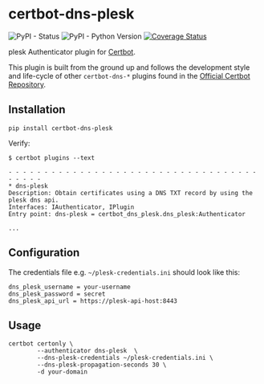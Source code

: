 certbot-dns-plesk
============

![PyPI - Status](https://img.shields.io/pypi/status/certbot-dns-plesk.svg)
![PyPI - Python Version](https://img.shields.io/pypi/pyversions/certbot-dns-plesk.svg)
[![Coverage Status](https://coveralls.io/repos/gitlab/spike77453/certbot-dns-plesk/badge.svg?branch=master)](https://coveralls.io/gitlab/spike77453/certbot-dns-plesk?branch=master)

plesk Authenticator plugin for [Certbot](https://certbot.eff.org/).

This plugin is built from the ground up and follows the development style and life-cycle
of other `certbot-dns-*` plugins found in the
[Official Certbot Repository](https://github.com/certbot/certbot).

Installation
------------

```
pip install certbot-dns-plesk
```

Verify:

```
$ certbot plugins --text

- - - - - - - - - - - - - - - - - - - - - - - - - - - - - - - - - - - - - - - -
* dns-plesk
Description: Obtain certificates using a DNS TXT record by using the plesk dns api.
Interfaces: IAuthenticator, IPlugin
Entry point: dns-plesk = certbot_dns_plesk.dns_plesk:Authenticator

...
```

Configuration
-------------

The credentials file e.g. `~/plesk-credentials.ini` should look like this:

```
dns_plesk_username = your-username
dns_plesk_password = secret
dns_plesk_api_url = https://plesk-api-host:8443
```

Usage
-----


```
certbot certonly \
        --authenticator dns-plesk  \
        --dns-plesk-credentials ~/plesk-credentials.ini \
        --dns-plesk-propagation-seconds 30 \
        -d your-domain
```
